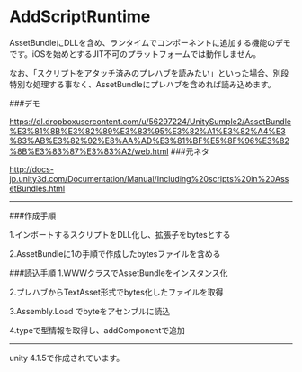 AddScriptRuntime
================

AssetBundleにDLLを含め、ランタイムでコンポーネントに追加する機能のデモです。iOSを始めとするJIT不可のプラットフォームでは動作しません。

なお、「スクリプトをアタッチ済みのプレハブを読みたい」といった場合、別段特別な処理する事なく、AssetBundleにプレハブを含めれば読み込めます。

###デモ

https://dl.dropboxusercontent.com/u/56297224/UnitySumple2/AssetBundle%E3%81%8B%E3%82%89%E3%83%95%E3%82%A1%E3%82%A4%E3%83%AB%E3%82%92%E8%AA%AD%E3%81%BF%E5%8F%96%E3%82%8B%E3%83%87%E3%83%A2/web.html
###元ネタ

http://docs-jp.unity3d.com/Documentation/Manual/Including%20scripts%20in%20AssetBundles.html


---
###作成手順

1.インポートするスクリプトをDLL化し、拡張子をbytesとする

2.AssetBundleに1の手順で作成したbytesファイルを含める


###読込手順
1.WWWクラスでAssetBundleをインスタンス化

2.プレハブからTextAsset形式でbytes化したファイルを取得

3.Assembly.Load でbyteをアセンブルに読込

4.typeで型情報を取得し、addComponentで追加

---

unity 4.1.5で作成されています。
